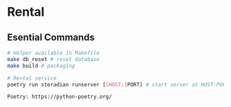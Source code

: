 # Rental

## Esential Commands

```sh
# Helper available in Makefile
make db_reset # reset database
make build # packaging

# Rental service
poetry run steradian runserver [[HOST:]PORT] # start server at HOST:PORT

Poetry: https://python-poetry.org/
```
